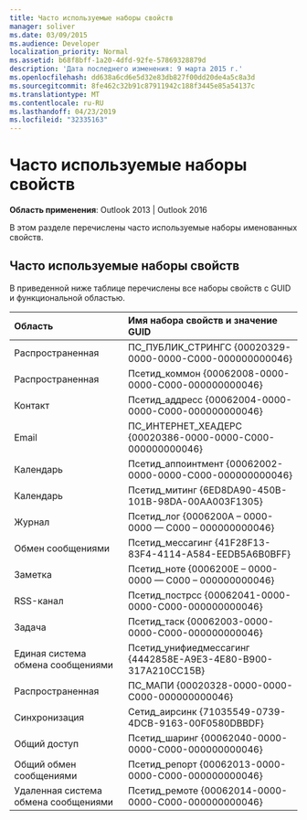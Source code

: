 ```yaml
---
title: Часто используемые наборы свойств
manager: soliver
ms.date: 03/09/2015
ms.audience: Developer
localization_priority: Normal
ms.assetid: b68f8bff-1a20-4dfd-92fe-57869328879d
description: 'Дата последнего изменения: 9 марта 2015 г.'
ms.openlocfilehash: dd638a6cd6e5d32e83db827f00dd20de4a5c8a3d
ms.sourcegitcommit: 8fe462c32b91c87911942c188f3445e85a54137c
ms.translationtype: MT
ms.contentlocale: ru-RU
ms.lasthandoff: 04/23/2019
ms.locfileid: "32335163"
---
```

# <a name="commonly-used-property-sets"></a>Часто используемые наборы свойств

  
  
**Область применения**: Outlook 2013 | Outlook 2016 
  
В этом разделе перечислены часто используемые наборы именованных свойств.
  
## <a name="commonly-used-property-sets"></a>Часто используемые наборы свойств

В приведенной ниже таблице перечислены все наборы свойств с GUID и функциональной областью.
  
|**Область**|**Имя набора свойств и значение GUID**|
|:-----|:-----|
|Распространенная  <br/> |ПС_ПУБЛИК_СТРИНГС {00020329-0000-0000-C000-000000000046}  <br/> |
|Распространенная  <br/> |Псетид_коммон {00062008-0000-0000-C000-000000000046}  <br/> |
|Контакт  <br/> |Псетид_аддресс {00062004-0000-0000-C000-000000000046}  <br/> |
|Email  <br/> |ПС_ИНТЕРНЕТ_ХЕАДЕРС {00020386-0000-0000-C000-000000000046}  <br/> |
|Календарь  <br/> |Псетид_аппоинтмент {00062002-0000-0000-C000-000000000046}  <br/> |
|Календарь  <br/> |Псетид_митинг {6ED8DA90-450B-101B-98DA-00AA003F1305}  <br/> |
|Журнал  <br/> |Псетид_лог {0006200A – 0000-0000 — C000 – 000000000046}  <br/> |
|Обмен сообщениями   <br/> |Псетид_мессагинг {41F28F13-83F4-4114-A584-EEDB5A6B0BFF}  <br/> |
|Заметка  <br/> |Псетид_ноте {0006200E – 0000-0000 — C000 – 000000000046}  <br/> |
|RSS-канал  <br/> |Псетид_пострсс {00062041-0000-0000-C000-000000000046}  <br/> |
|Задача  <br/> |Псетид_таск {00062003-0000-0000-C000-000000000046}  <br/> |
|Единая система обмена сообщениями  <br/> |Псетид_унифиедмессагинг {4442858E-A9E3-4E80-B900-317A210CC15B}  <br/> |
|Распространенная  <br/> |ПС_МАПИ {00020328-0000-0000-C000-000000000046}  <br/> |
|Синхронизация  <br/> |Сетид_аирсинк {71035549-0739-4DCB-9163-00F0580DBBDF}  <br/> |
|Общий доступ  <br/> |Псетид_шаринг {00062040-0000-0000-C000-000000000046}  <br/> |
|Общий обмен сообщениями  <br/> |Псетид_репорт {00062013-0000-0000-C000-000000000046}  <br/> |
|Удаленная система обмена сообщениями  <br/> |Псетид_ремоте {00062014-0000-0000-C000-000000000046}  <br/> |
   

